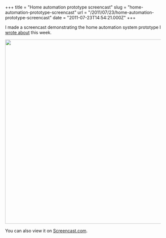 +++
title = "Home automation prototype screencast"
slug = "home-automation-prototype-screencast"
url = "/2011/07/23/home-automation-prototype-screencast"
date = "2011-07-23T14:54:21.000Z"
+++

I made a screencast demonstrating the home automation system prototype I <a href="/2011/07/20/building-a-home-automation-system-prototype/">wrote about</a> this week.

<a href="http://screencast.com/t/2RzLgBAoJ"><img alt="" src="https://s3.amazonaws.com/scnay-images/globalconstant/home-emulator-screencast-splash.png" title="Click to view screencast" class="aligncenter" width="596" /></a>

You can also view it on <a href="http://screencast.com/t/2RzLgBAoJ">Screencast.com</a>.
